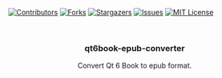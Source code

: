 <a name="readme-top"></a>

[![Contributors][contributors-shield]][contributors-url]
[![Forks][forks-shield]][forks-url]
[![Stargazers][stars-shield]][stars-url]
[![Issues][issues-shield]][issues-url]
[![MIT License][license-shield]][license-url]

<br />
<div align="center">
  <h3 align="center">qt6book-epub-converter</h3>

  <p align="center">
    Convert Qt 6 Book to epub format. 
    <br />
  </p>
</div>


<!-- MARKDOWN LINKS & IMAGES -->
<!-- https://www.markdownguide.org/basic-syntax/#reference-style-links -->
[contributors-shield]: https://img.shields.io/github/contributors/techcaotri/qt6book-epub-converter.svg?style=for-the-badge
[contributors-url]: https://github.com/techcaotri/qt6book-epub-converter/graphs/contributors
[forks-shield]: https://img.shields.io/github/forks/techcaotri/qt6book-epub-converter?style=for-the-badge
[forks-url]: https://github.com/techcaotri/qt6book-epub-converter/network/members
[stars-shield]: https://img.shields.io/github/stars/techcaotri/qt6book-epub-converter?style=for-the-badge
[stars-url]: https://github.com/techcaotri/qt6book-epub-converter/stargazers
[issues-shield]: https://img.shields.io/github/issues/techcaotri/qt6book-epub-converter?style=for-the-badge
[issues-url]: https://github.com/techcaotri/qt6book-epub-converter/issues
[license-shield]: https://img.shields.io/github/license/techcaotri/qt6book-epub-converter?style=for-the-badge
[license-url]: https://github.com/techcaotri/qt6book-epub-converter/blob/master/LICENSE.md